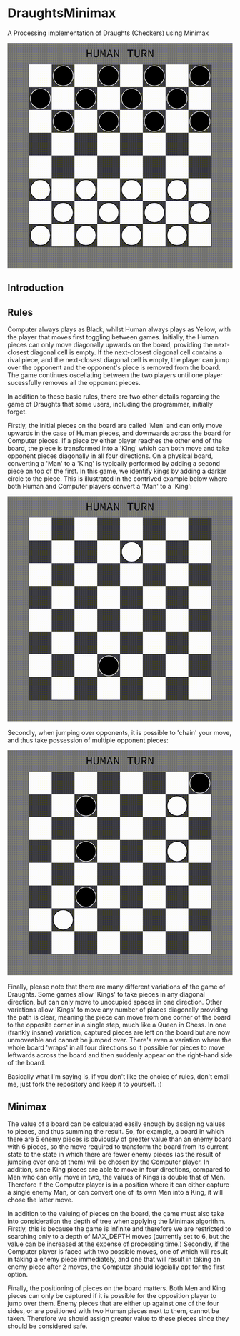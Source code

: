 # DraughtsMinimax
A Processing implementation of Draughts (Checkers) using Minimax

![Screenshot](https://github.com/James-P-D/DraughtsMinimax/blob/master/Screenshot.gif)

## Introduction



## Rules

Computer always plays as Black, whilst Human always plays as Yellow, with the player that moves first toggling between games. Initially, the Human pieces can only move diagonally upwards on the board, providing the next-closest diagonal cell is empty. If the next-closest diagonal cell contains a rival piece, and the next-closest diagonal cell is empty, the player can jump over the opponent and the opponent's piece is removed from the board. The game continues oscellating between the two players until one player sucessfully removes all the opponent pieces.

In addition to these basic rules, there are two other details regarding the game of Draughts that some users, including the programmer, initially forget.

Firstly, the initial pieces on the board are called 'Men' and can only move upwards in the case of Human pieces, and downwards across the board for Computer pieces. If a piece by either player reaches the other end of the board, the piece is transformed into a 'King' which can both move and take opponent pieces diagonally in all four directions. On a physical board, converting a 'Man' to a 'King' is typically performed by adding a second piece on top of the first. In this game, we identify kings by adding a darker circle to the piece. This is illustrated in the contrived example below where both Human and Computer players convert a 'Man' to a 'King':

![Screenshot](https://github.com/James-P-D/DraughtsMinimax/blob/master/Kings.gif)

Secondly, when jumping over opponents, it is possible to 'chain' your move, and thus take possession of multiple opponent pieces:

![Screenshot](https://github.com/James-P-D/DraughtsMinimax/blob/master/Chaining.gif)

Finally, please note that there are many different variations of the game of Draughts. Some games allow 'Kings' to take pieces in any diagonal direction, but can only move to unocupied spaces in one direction. Other variations allow 'Kings' to move any number of places diagonally providing the path is clear, meaning the piece can move from one corner of the board to the opposite corner in a single step, much like a Queen in Chess. In one (frankly insane) variation, captured pieces are left on the board but are now unmoveable and cannot be jumped over. There's even a variation where the whole board 'wraps' in all four directions so it possible for pieces to move leftwards across the board and then suddenly appear on the right-hand side of the board.

Basically what I'm saying is, if you don't like the choice of rules, don't email me, just fork the repository and keep it to yourself. :)

## Minimax

The value of a board can be calculated easily enough by assigning values to pieces, and thus summing the result. So, for example, a board in which there are 5 enemy pieces is obviously of greater value than an enemy board with 6 pieces, so the move required to transform the board from its current state to the state in which there are fewer enemy pieces (as the result of jumping over one of them) will be chosen by the Computer player. In addition, since King pieces are able to move in four directions, compared to Men who can only move in two, the values of Kings is double that of Men. Therefore if the Computer player is in a position where it can either capture a single enemy Man, or can convert one of its own Men into a King, it will chose the latter move.

In addition to the valuing of pieces on the board, the game must also take into consideration the depth of tree when applying the Minimax algorithm. Firstly, this is because the game is infinite and therefore we are restricted to searching only to a depth of MAX_DEPTH moves (currently set to 6, but the value can be increased at the expense of processing time.) Secondly, if the Computer player is faced with two possible moves, one of which will result in taking a enemy piece immediately, and one that will result in taking an enemy piece after 2 moves, the Computer should logcially opt for the first option.

Finally, the positioning of pieces on the board matters. Both Men and King pieces can only be captured if it is possible for the opposition player to jump over them. Enemy pieces that are either up against one of the four sides, or are positioned with two Human pieces next to them, cannot be taken. Therefore we should assign greater value to these pieces since they should be considered safe.
